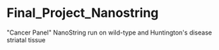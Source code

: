 # Final_Project_Nanostring
"Cancer Panel" NanoString run on wild-type and Huntington's disease striatal tissue
